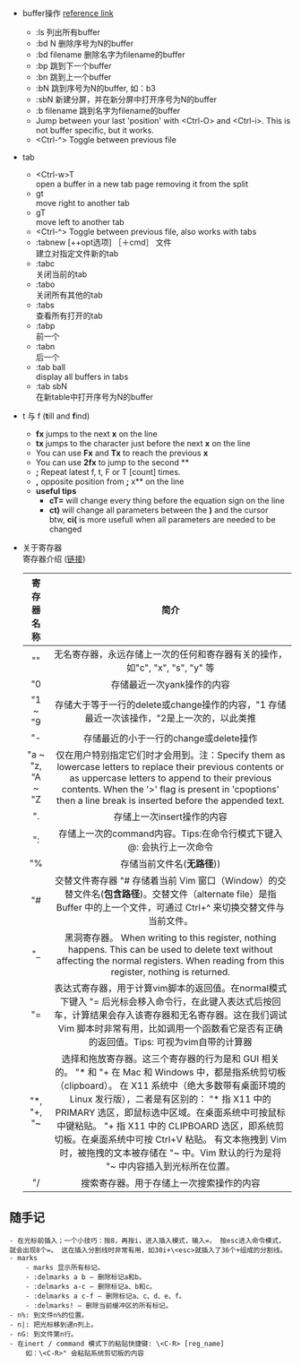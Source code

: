 * buffer操作 [reference link](https://dev.to/iggredible/using-buffers-windows-and-tabs-efficiently-in-vim-56jc)
    * :ls 列出所有buffer
    * :bd N 删除序号为N的buffer
    * :bd filename 删除名字为filename的buffer
    * :bp 跳到下一个buffer
    * :bn 跳到上一个buffer
    * :bN 跳到序号为N的buffer, 如：b3
    * :sbN 新建分屏，并在新分屏中打开序号为N的buffer
    * :b filename 跳到名字为filename的buffer     
    * Jump between your last 'position' with \<Ctrl-O\> and \<Ctrl-i\>. This is not buffer specific, but it works.   
    * \<Ctrl-^\> Toggle between previous file  
* tab  
    * \<Ctrl-w\>T  
      open a buffer in a new tab page removing it from the split
    * gt   
      move right to another tab 
    * gT  
      move left to another tab 
    * \<Ctrl-^\> Toggle between previous file, also works with tabs
    * :tabnew [++opt选项] ［＋cmd］ 文件  
      建立对指定文件新的tab
    * :tabc  
      关闭当前的tab
    * :tabo   
      关闭所有其他的tab
    * :tabs  
      查看所有打开的tab
    * :tabp   
      前一个
    * :tabn   
      后一个
    * :tab ball  
      display all buffers in tabs
    * :tab sbN   
      在新table中打开序号为N的buffer
* t 与 f (**t**ill and **f**ind) 
  - **fx** jumps to the next **x** on the line  
  - **tx** jumps to the character just before the next **x** on the line
  - You can use **Fx** and **Tx** to reach the previous **x**  
  - You can use **2fx** to jump to the second **
  - **;**	Repeat latest f, t, F or T \[count\] times.
  - **,** opposite position from **;**
x** on the line
  - **useful tips**  
    - **cT=** will change every thing before the equation sign on the line 
    - **ct)** will change all parameters between the **)** and the cursor   
    btw, **ci(** is more usefull when all parameters are needed to be changed
* 关于寄存器  
	寄存器介绍 ([链接](https://harttle.land/2016/07/25/vim-registers.html#header-8)) 
    
  | 寄存器名称 | 简介 |
	| :---: | :---: |
	| "" | 无名寄存器，永远存储上一次的任何和寄存器有关的操作，如"c", "x", "s", "y" 等 |
	| "0 | 存储最近一次yank操作的内容 |
	| "1 ~ "9 | 存储大于等于一行的delete或change操作的内容，"1 存储最近一次该操作，"2是上一次的，以此类推 |
	| "- | 存储最近的小于一行的change或delete操作|
	| "a ~ "z, "A ~ "Z | 仅在用户特别指定它们时才会用到。注：Specify them as lowercase letters to replace their previous contents or as uppercase letters to append to their previous contents.  When the '>' flag is present in 'cpoptions' then a line break is inserted before the appended text.|
	| ". | 存储上一次insert操作的内容 |
	| ": | 存储上一次的command内容。Tips:在命令行模式下键入 @: 会执行上一次命令 |
	| "% | 存储当前文件名(**无路径**)) |
	| "# | 交替文件寄存器 "# 存储着当前 Vim 窗口（Window）的交替文件名(**包含路径**)。交替文件（alternate file）是指 Buffer 中的上一个文件，可通过 Ctrl+^ 来切换交替文件与当前文件。|
	| "_ | 黑洞寄存器。 When writing to this register, nothing happens.  This can be used to delete text without affecting the normal registers.  When reading from this register, nothing is returned. |
	| "= | 表达式寄存器，用于计算vim脚本的返回值。在normal模式下键入 "= 后光标会移入命令行，在此键入表达式后按回车，计算结果会存入该寄存器和无名寄存器。这在我们调试 Vim 脚本时非常有用，比如调用一个函数看它是否有正确的返回值。Tips: 可视为vim自带的计算器 | 
	| "*, "+, "~ | 选择和拖放寄存器。这三个寄存器的行为是和 GUI 相关的。 "* 和 "+ 在 Mac 和 Windows 中，都是指系统剪切板（clipboard）。 在 X11 系统中（绝大多数带有桌面环境的 Linux 发行版），二者是有区别的： "\* 指 X11 中的 PRIMARY 选区，即鼠标选中区域。在桌面系统中可按鼠标中键粘贴。 "+ 指 X11 中的 CLIPBOARD 选区，即系统剪切板。在桌面系统中可按 Ctrl+V 粘贴。 有文本拖拽到 Vim 时，被拖拽的文本被存储在 "~ 中。Vim 默认的行为是将 "~ 中内容插入到光标所在位置。|
	| "/ |  搜索寄存器。用于存储上一次搜索操作的内容 |
## 随手记
	- 在光标前插入；一个小技巧：按8，再按i，进入插入模式，输入=， 按esc进入命令模式，就会出现8个=。 这在插入分割线时非常有用，如30i+\<esc>就插入了36个+组成的分割线。
	- marks   
		- marks 显示所有标记。   
		- :delmarks a b – 删除标记a和b。  
		- :delmarks a-c – 删除标记a、b和c。  
		- :delmarks a c-f – 删除标记a、c、d、e、f。  
		- :delmarks! – 删除当前缓冲区的所有标记。  
	- n%: 到文件n%的位置。  
	- n|: 把光标移到递n列上。  
	- nG: 到文件第n行。
	- 在inert / command 模式下的粘贴快捷键: \<C-R> [reg_name]  
		如：\<C-R>" 会粘贴系统剪切板的内容

